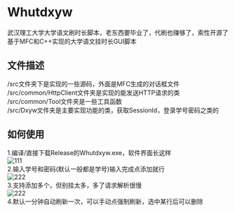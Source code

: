 # Whutdxyw
武汉理工大学大学语文刷时长脚本，老东西要毕业了，代刷也赚够了，索性开源了  
基于MFC和C++实现的大学语文挂时长GUI脚本  
## 文件描述
/src文件夹下是实现的一些源码，外面是MFC生成的对话框文件  
/src/common/HttpClient文件夹是实现的能发送HTTP请求的类  
/src/common/Tool文件夹是一些工具函数  
/src/Dxyw文件夹是主要实现功能的类，获取SessionId，登录学号密码之类的  
## 如何使用
1.编译/直接下载Release的Whutdxyw.exe，软件界面长这样  
![111](https://github.com/user-attachments/assets/d2ed9ebb-0778-403f-a8e8-de1f60f929c4)  
2.输入学号和密码(默认一般都是学号)输入完成点添加就行  
![222](https://github.com/user-attachments/assets/efa74e2a-828f-4af5-93c0-d1b4c337125f)  
3.支持添加多个，但别挂太多，多了请求解析很慢  
![222](https://github.com/user-attachments/assets/2c6a272f-8318-4017-ad99-0bc3c324ada4)  
4.默认一分钟自动刷新一次，可以手动点强制刷新，选中某行后可以删除  
